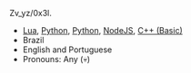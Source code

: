 Zv_yz/0x3l.
  * [Lua](https://lua.org), [Python](https://python.org/), [Python](https://www.python.org/), [NodeJS](https://nodejs.org/en/), [C++ (Basic)](https://www.cplusplus.com/)
  * Brazil
  * English and Portuguese
  * Pronouns: Any (💀)
